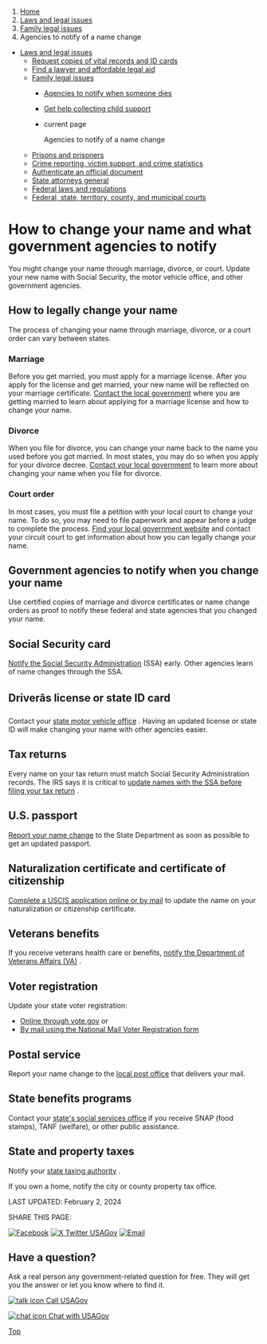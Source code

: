 1. [Home](/)
2. [Laws and legal issues](/laws-and-legal-issues)
3. [Family legal issues](/family-legal-issues)
4. Agencies to notify of a name change

* [Laws and legal issues](/laws-and-legal-issues)
  + [Request copies of vital records and ID cards](/request-documents)
  + [Find a lawyer and affordable legal aid](/legal-aid)
  + [Family legal issues](/family-legal-issues)
    - [Agencies to notify when someone dies](/report-a-death)
    - [Get help collecting child support](/child-support)
    - current page

      Agencies to notify of a name change
  + [Prisons and prisoners](/prisons-prisoners)
  + [Crime reporting, victim support, and crime statistics](/crime)
  + [Authenticate an official document](/authenticate-us-document)
  + [State attorneys general](/state-attorney-general)
  + [Federal laws and regulations](/laws-and-regulations)
  + [Federal, state, territory, county, and municipal courts](/courts)

How to change your name and what government agencies to notify
==============================================================

You might change your name through marriage, divorce, or court. Update your new name with Social Security, the motor vehicle office, and other government agencies.

**How to legally change your name**
-----------------------------------

The process of changing your name through marriage, divorce, or a court order can vary between states.

### **Marriage**

Before you get married, you must apply for a marriage license. After you apply for the license and get married, your new name will be reflected on your marriage certificate.
[Contact the local government](/local-governments)
where you are getting married to learn about applying for a marriage license and how to change your name.

### **Divorce**

When you file for divorce, you can change your name back to the name you used before you got married. In most states, you may do so when you apply for your divorce decree.
[Contact your local government](/local-governments)
to learn more about changing your name when you file for divorce.

### **Court order**

In most cases, you must file a petition with your local court to change your name. To do so, you may need to file paperwork and appear before a judge to complete the process.
[Find your local government website](/local-governments)
and contact your circuit court to get information about how you can legally change your name.

Government agencies to notify when you change your name
-------------------------------------------------------

Use certified copies of marriage and divorce certificates or name change orders as proof to notify these federal and state agencies that you changed your name.

Social Security card
--------------------

[Notify the Social Security Administration](https://faq.ssa.gov/en-US/Topic/article/KA-01981)
(SSA) early. Other agencies learn of name changes through the SSA.

Driverâs license or state ID card
-----------------------------------

Contact your
[state motor vehicle office](/state-motor-vehicle-services)
. Having an updated license or state ID will make changing your name with other agencies easier.

Tax returns
-----------

Every name on your tax return must match Social Security Administration records. The IRS says it is critical to
[update names with the SSA before filing your tax return](https://www.irs.gov/faqs/irs-procedures/name-changes-social-security-number-matching-issues)
.

U.S. passport
-------------

[Report your name change](https://travel.state.gov/content/travel/en/passports/have-passport/change-correct.html)
to the State Department as soon as possible to get an updated passport.

Naturalization certificate and certificate of citizenship
---------------------------------------------------------

[Complete a USCIS application online or by mail](https://www.uscis.gov/n-565)
to update the name on your naturalization or citizenship certificate.

Veterans benefits
-----------------

If you receive veterans health care or benefits,
[notify the Department of Veterans Affairs (VA)](https://www.va.gov/resources/how-to-change-your-legal-name-on-file-with-va/)
.

Voter registration
------------------

Update your state voter registration:

* [Online through vote.gov](https://vote.gov/)
  or
* [By mail using the National Mail Voter Registration form](https://www.eac.gov/voters/national-mail-voter-registration-form)

Postal service
--------------

Report your name change to the
[local post office](https://tools.usps.com/find-location.htm)
that delivers your mail.

State benefits programs
-----------------------

Contact your
[state's social services office](/state-social-services)
if you receive SNAP (food stamps), TANF (welfare), or other public assistance.

State and property taxes
------------------------

Notify your
[state taxing authority](https://www.irs.gov/businesses/small-businesses-self-employed/state-government-websites)
.

If you own a home, notify the city or county property tax office.

LAST UPDATED:
February 2, 2024

SHARE THIS PAGE:

[![Facebook](/themes/custom/usagov/images/social-media-icons/Facebook_Icon.svg)](https://www.facebook.com/sharer/sharer.php?u=https://www.usa.gov/name-change&v=3)
[![X Twitter USAGov](/themes/custom/usagov/images/social-media-icons/X_Twitter_Icon.svg?version=2)](https://twitter.com/intent/tweet?source=webclient&text=https://www.usa.gov/name-change)
[![Email](/themes/custom/usagov/images/social-media-icons/Email_Icon.svg?version=2)](mailto:?subject=https://www.usa.gov/name-change)

Have a question?
----------------

Ask a real person any government-related question for free. They will get you the answer or let you know where to find it.

[![talk icon](/themes/custom/usagov/images/ICONS_talk.png)
Call USAGov](/phone)

[![chat icon](/themes/custom/usagov/images/ICONS_chat.png)
Chat with USAGov](/chat)

[Top](#main-content)